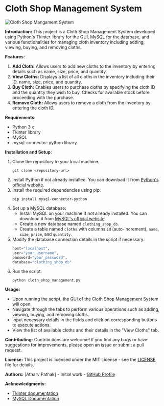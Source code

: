 # Cloth Shop Management System

![Cloth Shop Mangament System](https://github.com/pathakjiop/Cloth-Shop-Mangament-System/assets/149372274/e391809a-e655-4111-9b9a-6b9043d4da33)

**Introduction:**
This project is a Cloth Shop Management System developed using Python's Tkinter library for the GUI, MySQL for the database, and various functionalities for managing cloth inventory including adding, viewing, buying, and removing cloths.

**Features:**
1. **Add Cloth:** Allows users to add new cloths to the inventory by entering details such as name, size, price, and quantity.
2. **View Cloths:** Displays a list of all cloths in the inventory including their ID, name, size, price, and quantity.
3. **Buy Cloth:** Enables users to purchase cloths by specifying the cloth ID and the quantity they wish to buy. Checks for available stock before proceeding with the purchase.
4. **Remove Cloth:** Allows users to remove a cloth from the inventory by entering the cloth ID.

**Requirements:**
- Python 3.x
- Tkinter library
- MySQL
- mysql-connector-python library

**Installation and Setup:**
1. Clone the repository to your local machine.
   ```
   git clone <repository-url>
   ```
2. Install Python if not already installed. You can download it from [Python's official website](https://www.python.org/downloads/).
3. Install the required dependencies using pip:
   ```
   pip install mysql-connector-python
   ```
4. Set up a MySQL database:
   - Install MySQL on your machine if not already installed. You can download it from [MySQL's official website](https://dev.mysql.com/downloads/).
   - Create a new database named `clothing_shop_db`.
   - Create a table named `cloths` with columns `id` (auto-increment), `name`, `size`, `price`, and `quantity`.
5. Modify the database connection details in the script if necessary:
   ```python
   host="localhost",
   user="your_username",
   password="your_password",
   database="clothing_shop_db"
   ```
6. Run the script:
   ```
   python cloth_shop_management.py
   ```

**Usage:**
- Upon running the script, the GUI of the Cloth Shop Management System will open.
- Navigate through the tabs to perform various operations such as adding, viewing, buying, and removing cloths.
- Input necessary details in the fields and click on corresponding buttons to execute actions.
- View the list of available cloths and their details in the "View Cloths" tab.

**Contributing:**
Contributions are welcome! If you find any bugs or have suggestions for improvements, please open an issue or submit a pull request.

**License:**
This project is licensed under the MIT License - see the [LICENSE](LICENSE) file for details.

**Authors:**
[Atharv Pathak] - Initial work - [GitHub Profile](https://github.com/pathakjiop)

**Acknowledgments:**
- [Tkinter documentation](https://docs.python.org/3/library/tkinter.html)
- [MySQL Documentation](https://dev.mysql.com/doc/)
